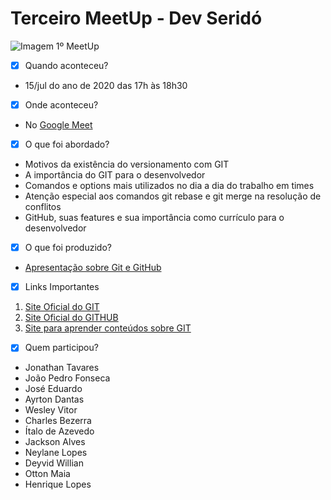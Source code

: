 # Terceiro MeetUp - Dev Seridó

![Imagem 1º MeetUp](img/meetup2.png)

- [x] Quando aconteceu?

- 15/jul do ano de 2020 das 17h às 18h30

- [x] Onde aconteceu?

- No [Google Meet](https://meet.google.com/czn-stix-imm)

- [x] O que foi abordado?

- Motivos da existência do versionamento com GIT
- A importância do GIT para o desenvolvedor
- Comandos e options mais utilizados no dia a dia do trabalho em times
- Atenção especial aos comandos git rebase e git merge na resolução de conflitos
- GitHub, suas features e sua importância como currículo para o desenvolvedor

- [x] O que foi produzido?

 - [Apresentação sobre Git e GitHub](https://docs.google.com/presentation/d/1CYRfiOdBof2mX4fVRSci5aFUMhBhvgTW_m7rF_hrER4/edit?usp=sharing)

- [x] Links Importantes 

 1. [Site Oficial do GIT](https://git-scm.com/)
 2. [Site Oficial do GITHUB](https://github.com/)
 3. [Site para aprender conteúdos sobre GIT](https://try.github.io/)

- [x] Quem participou?

- Jonathan Tavares 
- João Pedro Fonseca
- José Eduardo
- Ayrton Dantas
- Wesley Vitor
- Charles Bezerra
- Ítalo de Azevedo
- Jackson Alves
- Neylane Lopes
- Deyvid Willian
- Otton Maia
- Henrique Lopes
